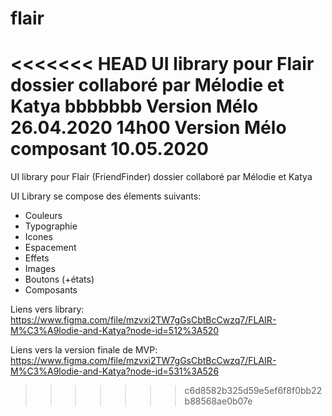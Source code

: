 # flair

<<<<<<< HEAD
UI library pour Flair dossier collaboré par Mélodie et Katya
bbbbbbb
Version Mélo 26.04.2020 14h00
Version Mélo composant 10.05.2020
=======
UI library pour Flair (FriendFinder) dossier collaboré par Mélodie et Katya

UI Library se compose des élements suivants:
- Couleurs 
- Typographie
- Icones
- Espacement
- Effets
- Images
- Boutons (+états)
- Composants

Liens vers library: https://www.figma.com/file/mzvxi2TW7gGsCbtBcCwzq7/FLAIR-M%C3%A9lodie-and-Katya?node-id=512%3A520

Liens vers la version finale de MVP: https://www.figma.com/file/mzvxi2TW7gGsCbtBcCwzq7/FLAIR-M%C3%A9lodie-and-Katya?node-id=531%3A526
>>>>>>> c6d8582b325d59e5ef6f8f0bb22b88568ae0b07e
